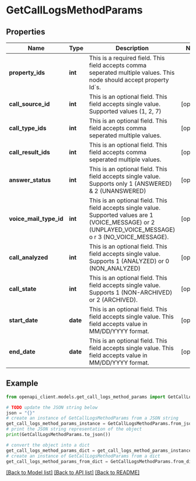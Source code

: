 # GetCallLogsMethodParams


## Properties

Name | Type | Description | Notes
------------ | ------------- | ------------- | -------------
**property_ids** | **int** | This is a required field. This field accepts comma seperated multiple values. This node should accept property Id&#x60;s. | 
**call_source_id** | **int** | This is an optional field. This field accepts single value. Supported values (1, 2, 7) | [optional] 
**call_type_ids** | **int** | This is an optional field. This field accepts comma seperated multiple values. | [optional] 
**call_result_ids** | **int** |   This is an optional field. This field accepts comma seperated multiple values. | [optional] 
**answer_status** | **int** |   This is an optional field. This field accepts single value. Supports only 1 (ANSWERED) &amp; 2 (UNANSWERED) | [optional] 
**voice_mail_type_id** | **int** | This is an optional field. This field accepts single value. Supported values are 1 (VOICE_MESSAGE) or 2 (UNPLAYED_VOICE_MESSAGE) o r 3 (NO_VOICE_MESSAGE). | [optional] 
**call_analyzed** | **int** | This is an optional field. This field accepts single value. Supports 1 (ANALYZED) or 0 (NON_ANALYZED) | [optional] 
**call_state** | **int** | This is an optional field. This field accepts single value. Supports 1 (NON-ARCHIVED) or 2 (ARCHIVED). | [optional] 
**start_date** | **date** | This is an optional field. This field accepts single value. This field accepts value in MM/DD/YYYY format. | [optional] 
**end_date** | **date** | This is an optional field. This field accepts single value. This field accepts value in MM/DD/YYYY format. | [optional] 

## Example

```python
from openapi_client.models.get_call_logs_method_params import GetCallLogsMethodParams

# TODO update the JSON string below
json = "{}"
# create an instance of GetCallLogsMethodParams from a JSON string
get_call_logs_method_params_instance = GetCallLogsMethodParams.from_json(json)
# print the JSON string representation of the object
print(GetCallLogsMethodParams.to_json())

# convert the object into a dict
get_call_logs_method_params_dict = get_call_logs_method_params_instance.to_dict()
# create an instance of GetCallLogsMethodParams from a dict
get_call_logs_method_params_from_dict = GetCallLogsMethodParams.from_dict(get_call_logs_method_params_dict)
```
[[Back to Model list]](../README.md#documentation-for-models) [[Back to API list]](../README.md#documentation-for-api-endpoints) [[Back to README]](../README.md)


